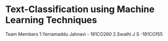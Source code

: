 # Text-Classification using Machine Learning Techniques
Team Members
1.Yerramaddu Jahnavi - 181CO260
2.Swathi J S -181CO155

